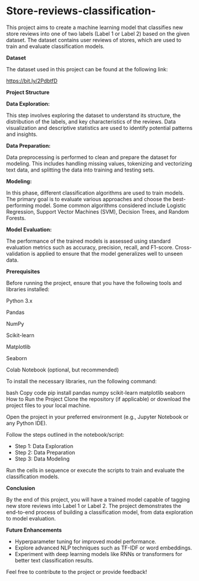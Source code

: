 # Store-reviews-classification-
This project aims to create a machine learning model that classifies new store reviews into one of two labels (Label 1 or Label 2) based on the given dataset. The dataset contains user reviews of stores, which are used to train and evaluate classification models.

**Dataset**

The dataset used in this project can be found at the following link:

 https://bit.ly/2PdbtfD

**Project Structure**

**Data Exploration:**

This step involves exploring the dataset to understand its structure, the distribution of the labels, and key characteristics of the reviews. Data visualization and descriptive statistics are used to identify potential patterns and insights.

**Data Preparation:**

Data preprocessing is performed to clean and prepare the dataset for modeling. This includes handling missing values, tokenizing and vectorizing text data, and splitting the data into training and testing sets.

**Modeling:**

In this phase, different classification algorithms are used to train models. The primary goal is to evaluate various approaches and choose the best-performing model. Some common algorithms considered include Logistic Regression, Support Vector Machines (SVM), Decision Trees, and Random Forests.

**Model Evaluation:**

The performance of the trained models is assessed using standard evaluation metrics such as accuracy, precision, recall, and F1-score. Cross-validation is applied to ensure that the model generalizes well to unseen data.

**Prerequisites**

Before running the project, ensure that you have the following tools and libraries installed:

Python 3.x

Pandas

NumPy

Scikit-learn

Matplotlib

Seaborn

Colab Notebook (optional, but recommended)

To install the necessary libraries, run the following command:

bash
Copy code
pip install pandas numpy scikit-learn matplotlib seaborn
How to Run the Project
Clone the repository (if applicable) or download the project files to your local machine.

Open the project in your preferred environment (e.g., Jupyter Notebook or any Python IDE).

Follow the steps outlined in the notebook/script:

- Step 1: Data Exploration
- Step 2: Data Preparation
- Step 3: Data Modeling

Run the cells in sequence or execute the scripts to train and evaluate the classification models.

**Conclusion**

By the end of this project, you will have a trained model capable of tagging new store reviews into Label 1 or Label 2. The project demonstrates the end-to-end process of building a classification model, from data exploration to model evaluation.

**Future Enhancements**
- Hyperparameter tuning for improved model performance.
- Explore advanced NLP techniques such as TF-IDF or word embeddings.
- Experiment with deep learning models like RNNs or transformers for better text classification results.
  
Feel free to contribute to the project or provide feedback!
